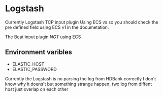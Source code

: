 # Logstash

Currently Logstash TCP input plugin Using ECS vs so you should check the pre defined field using ECS v1 in the documetation.

The Beat input plugin *NOT* using ECS 
## Environment varibles

- ELASTIC_HOST
- ELASTIC_PASSWORD

Currently the Logstash is no parsing the log from HDBank correctly I don't know why it doens't but something strange happen, two log from diffent host just
overlap on each other 
